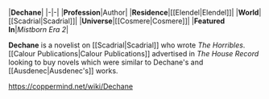 |**Dechane**|
|-|-|
|**Profession**|Author|
|**Residence**|[[Elendel\|Elendel]]|
|**World**|[[Scadrial\|Scadrial]]|
|**Universe**|[[Cosmere\|Cosmere]]|
|**Featured In**|*Mistborn Era 2*|

**Dechane** is a novelist on [[Scadrial\|Scadrial]] who wrote *The Horribles*.
[[Calour Publications\|Calour Publications]] advertised in *The House Record* looking to buy novels which were similar to Dechane's and [[Ausdenec\|Ausdenec's]] works.



https://coppermind.net/wiki/Dechane